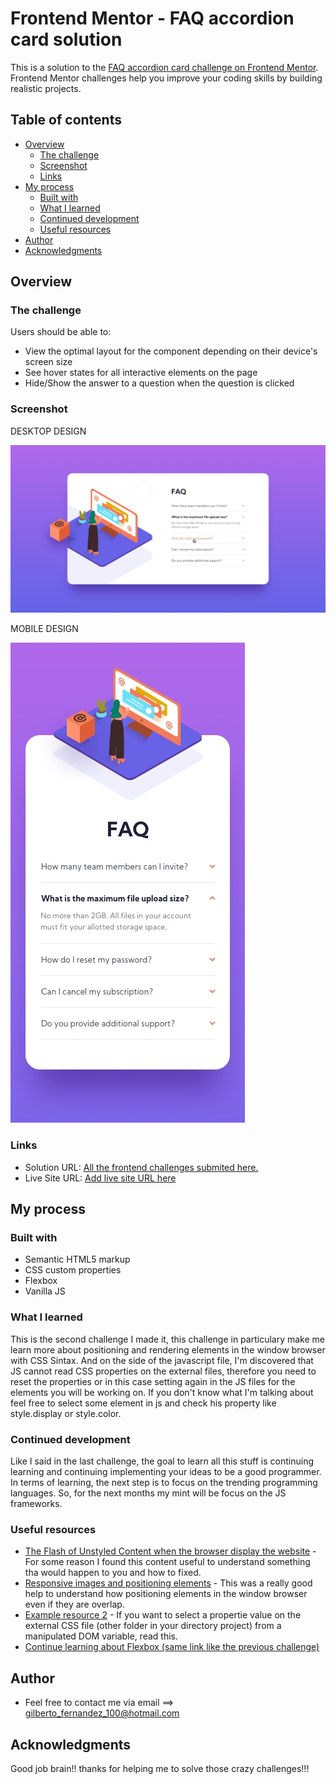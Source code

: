 # Frontend Mentor - FAQ accordion card solution

This is a solution to the [FAQ accordion card challenge on Frontend Mentor](https://www.frontendmentor.io/challenges/faq-accordion-card-XlyjD0Oam). Frontend Mentor challenges help you improve your coding skills by building realistic projects. 

## Table of contents

- [Overview](#overview)
  - [The challenge](#the-challenge)
  - [Screenshot](#screenshot)
  - [Links](#links)
- [My process](#my-process)
  - [Built with](#built-with)
  - [What I learned](#what-i-learned)
  - [Continued development](#continued-development)
  - [Useful resources](#useful-resources)
- [Author](#author)
- [Acknowledgments](#acknowledgments)


## Overview

### The challenge

Users should be able to:

- View the optimal layout for the component depending on their device's screen size
- See hover states for all interactive elements on the page
- Hide/Show the answer to a question when the question is clicked

### Screenshot

DESKTOP DESIGN

![](design/active-states.jpg)

MOBILE DESIGN

![](design/mobile-design.jpg)

### Links

- Solution URL: [All the frontend challenges submited here.](https://github.com/gfernan24373/Frontend-Mentor)
- Live Site URL: [Add live site URL here](https://your-live-site-url.com)

## My process

### Built with

- Semantic HTML5 markup
- CSS custom properties
- Flexbox
- Vanilla JS

### What I learned

This is the second challenge I made it, this challenge in particulary make me learn more about positioning and rendering elements in the window browser with CSS Sintax. And on the side of the javascript file, I'm discovered that JS cannot read CSS properties on the external files, therefore you need to reset the properties or in this case setting again in the JS files for the elements you will be working on. If you don't know what I'm talking about feel free to select some element in js and check his property like style.display or style.color.

### Continued development

Like I said in the last challenge, the goal to learn all this stuff is continuing learning and continuing implementing your ideas to be a good programmer. In terms of learning, the next step is to focus on the trending programming languages. So, for the next months my mint will be focus on the JS frameworks.

### Useful resources

- [The Flash of Unstyled Content when the browser display the website](https://dev.to/lyqht/what-the-fouc-is-happening-flash-of-unstyled-content-413j) - For some reason I found this content useful to understand something tha would happen to you and how to fixed.
- [Responsive images and positioning elements](https://codepen.io/graup/pen/EPjNwr) - This was a really good help to understand how positioning elements in the window browser even if they are overlap.
- [Example resource 2](https://css-tricks.com/how-to-get-all-custom-properties-on-a-page-in-javascript/) - If you want to select a propertie value on the external CSS file (other folder in your directory project) from a manipulated DOM variable, read this.
- [Continue learning about Flexbox (same link like the previous challenge)](https://css-tricks.com/snippets/css/a-guide-to-flexbox/)

## Author

- Feel free to contact me via email ==> gilberto_fernandez_100@hotmail.com

## Acknowledgments

Good job brain!! thanks for helping me to solve those crazy challenges!!!